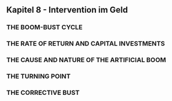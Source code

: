 ## Kapitel 8 - Intervention im Geld

### THE BOOM-BUST CYCLE


### THE RATE OF RETURN AND CAPITAL INVESTMENTS


### THE CAUSE AND NATURE OF THE ARTIFICIAL BOOM


### THE TURNING POINT


### THE CORRECTIVE BUST

